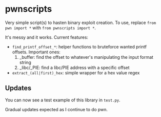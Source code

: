 # pwnscripts
Very simple script(s) to hasten binary exploit creation. To use, replace `from pwn import *` with `from pwnscripts import *`.

It's messy and it works. Current features:
  * `find_printf_offset_*`: helper functions to bruteforce wanted printf offsets. Important ones:
    1. _buffer: find the offset to whatever's manipulating the input format string
    2. _libc/_PIE: find a libc/PIE address with a specific offset
  * `extract_(all|first)_hex`: simple wrapper for a hex value regex

## Updates

You can now see a test example of this library in `test.py`.

Gradual updates expected as I continue to do pwn.
